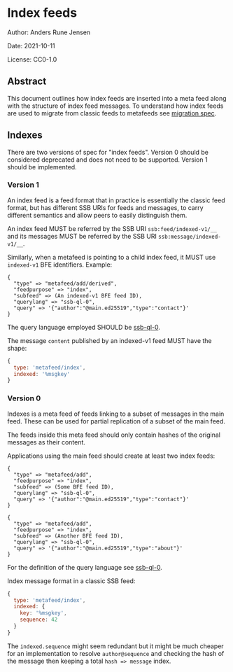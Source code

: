# Index feeds

Author: Anders Rune Jensen

Date: 2021-10-11

License: CC0-1.0

## Abstract

This document outlines how index feeds are inserted into a meta feed
along with the structure of index feed messages. To understand how
index feeds are used to migrate from classic feeds to metafeeds see
[migration spec].

## Indexes

There are two versions of spec for "index feeds". Version 0 should be
considered deprecated and does not need to be supported. Version 1
should be implemented.

### Version 1

An index feed is a feed format that in practice is essentially the classic
feed format, but has different SSB URIs for feeds and messages, to carry
different semantics and allow peers to easily distinguish them.

An index feed MUST be referred by the SSB URI `ssb:feed/indexed-v1/__` and
its messages MUST be referred by the SSB URI `ssb:message/indexed-v1/__`.

Similarly, when a metafeed is pointing to a child index feed, it MUST use
`indexed-v1` BFE identifiers. Example:

```
{
  "type" => "metafeed/add/derived",
  "feedpurpose" => "index",
  "subfeed" => (An indexed-v1 BFE feed ID),
  "querylang" => "ssb-ql-0",
  "query" => '{"author":"@main.ed25519","type":"contact"}'
}
```

The query language employed SHOULD be [ssb-ql-0].

The message `content` published by an indexed-v1 feed MUST have the shape:

```js
{
  type: 'metafeed/index',
  indexed: '%msgkey'
}
```

### Version 0

Indexes is a meta feed of feeds linking to a subset of messages in the
main feed. These can be used for partial replication of a subset of
the main feed.

The feeds inside this meta feed should only contain hashes of the
original messages as their content.

Applications using the main feed should create at least two index
feeds:

```
{
  "type" => "metafeed/add",
  "feedpurpose" => "index",
  "subfeed" => (Some BFE feed ID),
  "querylang" => "ssb-ql-0",
  "query" => '{"author":"@main.ed25519","type":"contact"}'
}

{
  "type" => "metafeed/add",
  "feedpurpose" => "index",
  "subfeed" => (Another BFE feed ID),
  "querylang" => "ssb-ql-0",
  "query" => '{"author":"@main.ed25519","type":"about"}'
}
```

For the definition of the query language see [ssb-ql-0].

Index message format in a classic SSB feed:

```js
{
  type: 'metafeed/index',
  indexed: {
    key: '%msgkey',
    sequence: 42
  }
}
```

The `indexed.sequence` might seem redundant but it might be much cheaper
for an implementation to resolve `author@sequence` and checking the hash
of the message then keeping a total `hash => message` index.

[ssb-ql-0]: https://github.com/ssb-ngi-pointer/ssb-subset-replication-spec#ssb-ql-0
[migration spec]: https://github.com/ssbc/ssb-meta-feeds-migration
